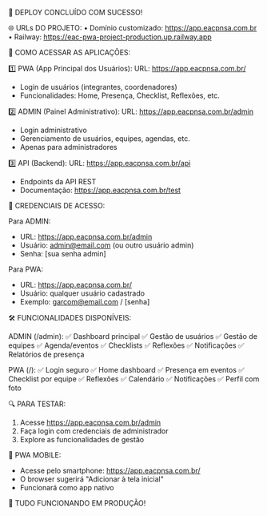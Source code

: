 🎉 DEPLOY CONCLUÍDO COM SUCESSO!

🌐 URLs DO PROJETO:
• Domínio customizado: https://app.eacpnsa.com.br
• Railway: https://eac-pwa-project-production.up.railway.app

📱 COMO ACESSAR AS APLICAÇÕES:

1️⃣ PWA (App Principal dos Usuários):
   URL: https://app.eacpnsa.com.br/
   - Login de usuários (integrantes, coordenadores)
   - Funcionalidades: Home, Presença, Checklist, Reflexões, etc.

2️⃣ ADMIN (Painel Administrativo):
   URL: https://app.eacpnsa.com.br/admin
   - Login administrativo
   - Gerenciamento de usuários, equipes, agendas, etc.
   - Apenas para administradores

3️⃣ API (Backend):
   URL: https://app.eacpnsa.com.br/api
   - Endpoints da API REST
   - Documentação: https://app.eacpnsa.com.br/test

🔑 CREDENCIAIS DE ACESSO:

Para ADMIN:
- URL: https://app.eacpnsa.com.br/admin
- Usuário: admin@email.com (ou outro usuário admin)
- Senha: [sua senha admin]

Para PWA:
- URL: https://app.eacpnsa.com.br/
- Usuário: qualquer usuário cadastrado
- Exemplo: garcom@email.com / [senha]

🛠️ FUNCIONALIDADES DISPONÍVEIS:

ADMIN (/admin):
✅ Dashboard principal
✅ Gestão de usuários
✅ Gestão de equipes
✅ Agenda/eventos
✅ Checklists
✅ Reflexões
✅ Notificações
✅ Relatórios de presença

PWA (/):
✅ Login seguro
✅ Home dashboard
✅ Presença em eventos
✅ Checklist por equipe
✅ Reflexões
✅ Calendário
✅ Notificações
✅ Perfil com foto

🔍 PARA TESTAR:
1. Acesse https://app.eacpnsa.com.br/admin
2. Faça login com credenciais de administrador
3. Explore as funcionalidades de gestão

📱 PWA MOBILE:
- Acesse pelo smartphone: https://app.eacpnsa.com.br/
- O browser sugerirá "Adicionar à tela inicial"
- Funcionará como app nativo

🎯 TUDO FUNCIONANDO EM PRODUÇÃO!
